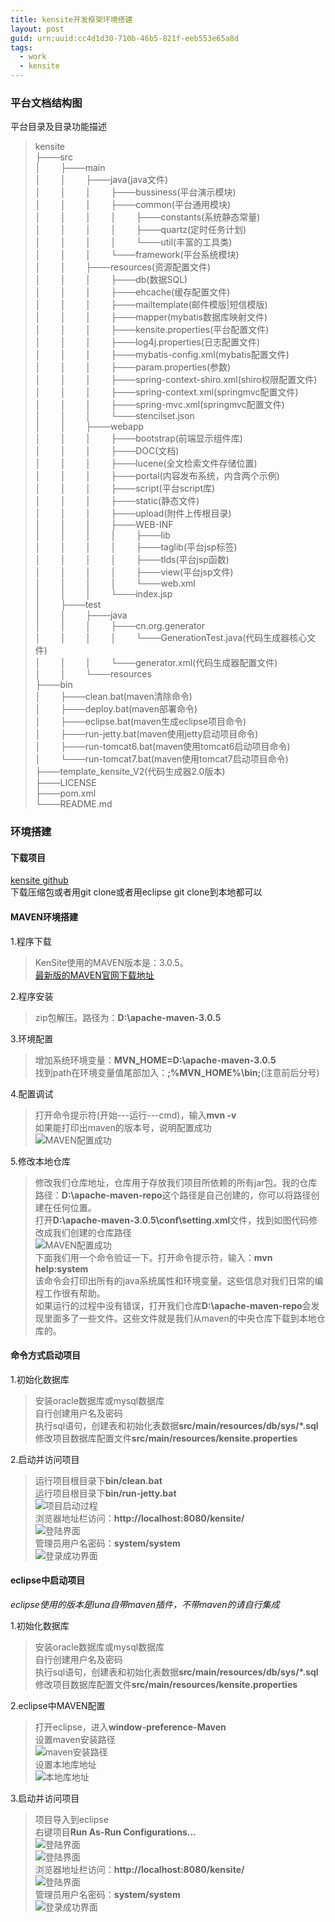```yaml
---
title: kensite开发框架环境搭建
layout: post
guid: urn:uuid:cc4d1d30-710b-46b5-821f-eeb553e65a8d
tags:
  - work
  - kensite
---
```


### 平台文档结构图

平台目录及目录功能描述

> kensite  
├───src  
│&nbsp;&nbsp;&nbsp;&nbsp;&nbsp;&nbsp;&nbsp;&nbsp;├───main  
│&nbsp;&nbsp;&nbsp;&nbsp;&nbsp;&nbsp;&nbsp;&nbsp;│&nbsp;&nbsp;&nbsp;&nbsp;&nbsp;&nbsp;&nbsp;&nbsp;├───java(java文件)  
│&nbsp;&nbsp;&nbsp;&nbsp;&nbsp;&nbsp;&nbsp;&nbsp;│&nbsp;&nbsp;&nbsp;&nbsp;&nbsp;&nbsp;&nbsp;&nbsp;│&nbsp;&nbsp;&nbsp;&nbsp;&nbsp;&nbsp;&nbsp;&nbsp;├───bussiness(平台演示模块)  
│&nbsp;&nbsp;&nbsp;&nbsp;&nbsp;&nbsp;&nbsp;&nbsp;│&nbsp;&nbsp;&nbsp;&nbsp;&nbsp;&nbsp;&nbsp;&nbsp;│&nbsp;&nbsp;&nbsp;&nbsp;&nbsp;&nbsp;&nbsp;&nbsp;├───common(平台通用模块)  
│&nbsp;&nbsp;&nbsp;&nbsp;&nbsp;&nbsp;&nbsp;&nbsp;│&nbsp;&nbsp;&nbsp;&nbsp;&nbsp;&nbsp;&nbsp;&nbsp;│&nbsp;&nbsp;&nbsp;&nbsp;&nbsp;&nbsp;&nbsp;&nbsp;│&nbsp;&nbsp;&nbsp;&nbsp;&nbsp;&nbsp;&nbsp;&nbsp;├───constants(系统静态常量)  
│&nbsp;&nbsp;&nbsp;&nbsp;&nbsp;&nbsp;&nbsp;&nbsp;│&nbsp;&nbsp;&nbsp;&nbsp;&nbsp;&nbsp;&nbsp;&nbsp;│&nbsp;&nbsp;&nbsp;&nbsp;&nbsp;&nbsp;&nbsp;&nbsp;│&nbsp;&nbsp;&nbsp;&nbsp;&nbsp;&nbsp;&nbsp;&nbsp;├───quartz(定时任务计划)  
│&nbsp;&nbsp;&nbsp;&nbsp;&nbsp;&nbsp;&nbsp;&nbsp;│&nbsp;&nbsp;&nbsp;&nbsp;&nbsp;&nbsp;&nbsp;&nbsp;│&nbsp;&nbsp;&nbsp;&nbsp;&nbsp;&nbsp;&nbsp;&nbsp;│&nbsp;&nbsp;&nbsp;&nbsp;&nbsp;&nbsp;&nbsp;&nbsp;└───util(丰富的工具类)  
│&nbsp;&nbsp;&nbsp;&nbsp;&nbsp;&nbsp;&nbsp;&nbsp;│&nbsp;&nbsp;&nbsp;&nbsp;&nbsp;&nbsp;&nbsp;&nbsp;│&nbsp;&nbsp;&nbsp;&nbsp;&nbsp;&nbsp;&nbsp;&nbsp;└───framework(平台系统模块)  
│&nbsp;&nbsp;&nbsp;&nbsp;&nbsp;&nbsp;&nbsp;&nbsp;│&nbsp;&nbsp;&nbsp;&nbsp;&nbsp;&nbsp;&nbsp;&nbsp;├───resources(资源配置文件)  
│&nbsp;&nbsp;&nbsp;&nbsp;&nbsp;&nbsp;&nbsp;&nbsp;│&nbsp;&nbsp;&nbsp;&nbsp;&nbsp;&nbsp;&nbsp;&nbsp;│&nbsp;&nbsp;&nbsp;&nbsp;&nbsp;&nbsp;&nbsp;&nbsp;├───db(数据SQL)  
│&nbsp;&nbsp;&nbsp;&nbsp;&nbsp;&nbsp;&nbsp;&nbsp;│&nbsp;&nbsp;&nbsp;&nbsp;&nbsp;&nbsp;&nbsp;&nbsp;│&nbsp;&nbsp;&nbsp;&nbsp;&nbsp;&nbsp;&nbsp;&nbsp;├───ehcache(缓存配置文件)  
│&nbsp;&nbsp;&nbsp;&nbsp;&nbsp;&nbsp;&nbsp;&nbsp;│&nbsp;&nbsp;&nbsp;&nbsp;&nbsp;&nbsp;&nbsp;&nbsp;│&nbsp;&nbsp;&nbsp;&nbsp;&nbsp;&nbsp;&nbsp;&nbsp;├───mailtemplate(邮件模版|短信模版)  
│&nbsp;&nbsp;&nbsp;&nbsp;&nbsp;&nbsp;&nbsp;&nbsp;│&nbsp;&nbsp;&nbsp;&nbsp;&nbsp;&nbsp;&nbsp;&nbsp;│&nbsp;&nbsp;&nbsp;&nbsp;&nbsp;&nbsp;&nbsp;&nbsp;├───mapper(mybatis数据库映射文件)  
│&nbsp;&nbsp;&nbsp;&nbsp;&nbsp;&nbsp;&nbsp;&nbsp;│&nbsp;&nbsp;&nbsp;&nbsp;&nbsp;&nbsp;&nbsp;&nbsp;│&nbsp;&nbsp;&nbsp;&nbsp;&nbsp;&nbsp;&nbsp;&nbsp;├───kensite.properties(平台配置文件)  
│&nbsp;&nbsp;&nbsp;&nbsp;&nbsp;&nbsp;&nbsp;&nbsp;│&nbsp;&nbsp;&nbsp;&nbsp;&nbsp;&nbsp;&nbsp;&nbsp;│&nbsp;&nbsp;&nbsp;&nbsp;&nbsp;&nbsp;&nbsp;&nbsp;├───log4j.properties(日志配置文件)  
│&nbsp;&nbsp;&nbsp;&nbsp;&nbsp;&nbsp;&nbsp;&nbsp;│&nbsp;&nbsp;&nbsp;&nbsp;&nbsp;&nbsp;&nbsp;&nbsp;│&nbsp;&nbsp;&nbsp;&nbsp;&nbsp;&nbsp;&nbsp;&nbsp;├───mybatis-config.xml(mybatis配置文件)  
│&nbsp;&nbsp;&nbsp;&nbsp;&nbsp;&nbsp;&nbsp;&nbsp;│&nbsp;&nbsp;&nbsp;&nbsp;&nbsp;&nbsp;&nbsp;&nbsp;│&nbsp;&nbsp;&nbsp;&nbsp;&nbsp;&nbsp;&nbsp;&nbsp;├───param.properties(参数)  
│&nbsp;&nbsp;&nbsp;&nbsp;&nbsp;&nbsp;&nbsp;&nbsp;│&nbsp;&nbsp;&nbsp;&nbsp;&nbsp;&nbsp;&nbsp;&nbsp;│&nbsp;&nbsp;&nbsp;&nbsp;&nbsp;&nbsp;&nbsp;&nbsp;├───spring-context-shiro.xml(shiro权限配置文件)  
│&nbsp;&nbsp;&nbsp;&nbsp;&nbsp;&nbsp;&nbsp;&nbsp;│&nbsp;&nbsp;&nbsp;&nbsp;&nbsp;&nbsp;&nbsp;&nbsp;│&nbsp;&nbsp;&nbsp;&nbsp;&nbsp;&nbsp;&nbsp;&nbsp;├───spring-context.xml(springmvc配置文件)  
│&nbsp;&nbsp;&nbsp;&nbsp;&nbsp;&nbsp;&nbsp;&nbsp;│&nbsp;&nbsp;&nbsp;&nbsp;&nbsp;&nbsp;&nbsp;&nbsp;│&nbsp;&nbsp;&nbsp;&nbsp;&nbsp;&nbsp;&nbsp;&nbsp;├───spring-mvc.xml(springmvc配置文件)  
│&nbsp;&nbsp;&nbsp;&nbsp;&nbsp;&nbsp;&nbsp;&nbsp;│&nbsp;&nbsp;&nbsp;&nbsp;&nbsp;&nbsp;&nbsp;&nbsp;│&nbsp;&nbsp;&nbsp;&nbsp;&nbsp;&nbsp;&nbsp;&nbsp;└───stencilset.json  
│&nbsp;&nbsp;&nbsp;&nbsp;&nbsp;&nbsp;&nbsp;&nbsp;│&nbsp;&nbsp;&nbsp;&nbsp;&nbsp;&nbsp;&nbsp;&nbsp;├───webapp  
│&nbsp;&nbsp;&nbsp;&nbsp;&nbsp;&nbsp;&nbsp;&nbsp;│&nbsp;&nbsp;&nbsp;&nbsp;&nbsp;&nbsp;&nbsp;&nbsp;│&nbsp;&nbsp;&nbsp;&nbsp;&nbsp;&nbsp;&nbsp;&nbsp;├───bootstrap(前端显示组件库)  
│&nbsp;&nbsp;&nbsp;&nbsp;&nbsp;&nbsp;&nbsp;&nbsp;│&nbsp;&nbsp;&nbsp;&nbsp;&nbsp;&nbsp;&nbsp;&nbsp;│&nbsp;&nbsp;&nbsp;&nbsp;&nbsp;&nbsp;&nbsp;&nbsp;├───DOC(文档)  
│&nbsp;&nbsp;&nbsp;&nbsp;&nbsp;&nbsp;&nbsp;&nbsp;│&nbsp;&nbsp;&nbsp;&nbsp;&nbsp;&nbsp;&nbsp;&nbsp;│&nbsp;&nbsp;&nbsp;&nbsp;&nbsp;&nbsp;&nbsp;&nbsp;├───lucene(全文检索文件存储位置)  
│&nbsp;&nbsp;&nbsp;&nbsp;&nbsp;&nbsp;&nbsp;&nbsp;│&nbsp;&nbsp;&nbsp;&nbsp;&nbsp;&nbsp;&nbsp;&nbsp;│&nbsp;&nbsp;&nbsp;&nbsp;&nbsp;&nbsp;&nbsp;&nbsp;├───portal(内容发布系统，内含两个示例)  
│&nbsp;&nbsp;&nbsp;&nbsp;&nbsp;&nbsp;&nbsp;&nbsp;│&nbsp;&nbsp;&nbsp;&nbsp;&nbsp;&nbsp;&nbsp;&nbsp;│&nbsp;&nbsp;&nbsp;&nbsp;&nbsp;&nbsp;&nbsp;&nbsp;├───script(平台script库)  
│&nbsp;&nbsp;&nbsp;&nbsp;&nbsp;&nbsp;&nbsp;&nbsp;│&nbsp;&nbsp;&nbsp;&nbsp;&nbsp;&nbsp;&nbsp;&nbsp;│&nbsp;&nbsp;&nbsp;&nbsp;&nbsp;&nbsp;&nbsp;&nbsp;├───static(静态文件)  
│&nbsp;&nbsp;&nbsp;&nbsp;&nbsp;&nbsp;&nbsp;&nbsp;│&nbsp;&nbsp;&nbsp;&nbsp;&nbsp;&nbsp;&nbsp;&nbsp;│&nbsp;&nbsp;&nbsp;&nbsp;&nbsp;&nbsp;&nbsp;&nbsp;├───upload(附件上传根目录)  
│&nbsp;&nbsp;&nbsp;&nbsp;&nbsp;&nbsp;&nbsp;&nbsp;│&nbsp;&nbsp;&nbsp;&nbsp;&nbsp;&nbsp;&nbsp;&nbsp;│&nbsp;&nbsp;&nbsp;&nbsp;&nbsp;&nbsp;&nbsp;&nbsp;├───WEB-INF  
│&nbsp;&nbsp;&nbsp;&nbsp;&nbsp;&nbsp;&nbsp;&nbsp;│&nbsp;&nbsp;&nbsp;&nbsp;&nbsp;&nbsp;&nbsp;&nbsp;│&nbsp;&nbsp;&nbsp;&nbsp;&nbsp;&nbsp;&nbsp;&nbsp;│&nbsp;&nbsp;&nbsp;&nbsp;&nbsp;&nbsp;&nbsp;&nbsp;├───lib  
│&nbsp;&nbsp;&nbsp;&nbsp;&nbsp;&nbsp;&nbsp;&nbsp;│&nbsp;&nbsp;&nbsp;&nbsp;&nbsp;&nbsp;&nbsp;&nbsp;│&nbsp;&nbsp;&nbsp;&nbsp;&nbsp;&nbsp;&nbsp;&nbsp;│&nbsp;&nbsp;&nbsp;&nbsp;&nbsp;&nbsp;&nbsp;&nbsp;├───taglib(平台jsp标签)  
│&nbsp;&nbsp;&nbsp;&nbsp;&nbsp;&nbsp;&nbsp;&nbsp;│&nbsp;&nbsp;&nbsp;&nbsp;&nbsp;&nbsp;&nbsp;&nbsp;│&nbsp;&nbsp;&nbsp;&nbsp;&nbsp;&nbsp;&nbsp;&nbsp;│&nbsp;&nbsp;&nbsp;&nbsp;&nbsp;&nbsp;&nbsp;&nbsp;├───tlds(平台jsp函数)  
│&nbsp;&nbsp;&nbsp;&nbsp;&nbsp;&nbsp;&nbsp;&nbsp;│&nbsp;&nbsp;&nbsp;&nbsp;&nbsp;&nbsp;&nbsp;&nbsp;│&nbsp;&nbsp;&nbsp;&nbsp;&nbsp;&nbsp;&nbsp;&nbsp;│&nbsp;&nbsp;&nbsp;&nbsp;&nbsp;&nbsp;&nbsp;&nbsp;├───view(平台jsp文件)  
│&nbsp;&nbsp;&nbsp;&nbsp;&nbsp;&nbsp;&nbsp;&nbsp;│&nbsp;&nbsp;&nbsp;&nbsp;&nbsp;&nbsp;&nbsp;&nbsp;│&nbsp;&nbsp;&nbsp;&nbsp;&nbsp;&nbsp;&nbsp;&nbsp;│&nbsp;&nbsp;&nbsp;&nbsp;&nbsp;&nbsp;&nbsp;&nbsp;└───web.xml  
│&nbsp;&nbsp;&nbsp;&nbsp;&nbsp;&nbsp;&nbsp;&nbsp;│&nbsp;&nbsp;&nbsp;&nbsp;&nbsp;&nbsp;&nbsp;&nbsp;│&nbsp;&nbsp;&nbsp;&nbsp;&nbsp;&nbsp;&nbsp;&nbsp;└───index.jsp  
│&nbsp;&nbsp;&nbsp;&nbsp;&nbsp;&nbsp;&nbsp;&nbsp;├───test  
│&nbsp;&nbsp;&nbsp;&nbsp;&nbsp;&nbsp;&nbsp;&nbsp;│&nbsp;&nbsp;&nbsp;&nbsp;&nbsp;&nbsp;&nbsp;&nbsp;├───java  
│&nbsp;&nbsp;&nbsp;&nbsp;&nbsp;&nbsp;&nbsp;&nbsp;│&nbsp;&nbsp;&nbsp;&nbsp;&nbsp;&nbsp;&nbsp;&nbsp;│&nbsp;&nbsp;&nbsp;&nbsp;&nbsp;&nbsp;&nbsp;&nbsp;├───cn.org.generator  
│&nbsp;&nbsp;&nbsp;&nbsp;&nbsp;&nbsp;&nbsp;&nbsp;│&nbsp;&nbsp;&nbsp;&nbsp;&nbsp;&nbsp;&nbsp;&nbsp;│&nbsp;&nbsp;&nbsp;&nbsp;&nbsp;&nbsp;&nbsp;&nbsp;│&nbsp;&nbsp;&nbsp;&nbsp;&nbsp;&nbsp;&nbsp;&nbsp;└───GenerationTest.java(代码生成器核心文件)  
│&nbsp;&nbsp;&nbsp;&nbsp;&nbsp;&nbsp;&nbsp;&nbsp;│&nbsp;&nbsp;&nbsp;&nbsp;&nbsp;&nbsp;&nbsp;&nbsp;│&nbsp;&nbsp;&nbsp;&nbsp;&nbsp;&nbsp;&nbsp;&nbsp;└───generator.xml(代码生成器配置文件)  
│&nbsp;&nbsp;&nbsp;&nbsp;&nbsp;&nbsp;&nbsp;&nbsp;│&nbsp;&nbsp;&nbsp;&nbsp;&nbsp;&nbsp;&nbsp;&nbsp;└───resources  
├───bin  
│&nbsp;&nbsp;&nbsp;&nbsp;&nbsp;&nbsp;&nbsp;&nbsp;├───clean.bat(maven清除命令)  
│&nbsp;&nbsp;&nbsp;&nbsp;&nbsp;&nbsp;&nbsp;&nbsp;├───deploy.bat(maven部署命令)  
│&nbsp;&nbsp;&nbsp;&nbsp;&nbsp;&nbsp;&nbsp;&nbsp;├───eclipse.bat(maven生成eclipse项目命令)  
│&nbsp;&nbsp;&nbsp;&nbsp;&nbsp;&nbsp;&nbsp;&nbsp;├───run-jetty.bat(maven使用jetty启动项目命令)  
│&nbsp;&nbsp;&nbsp;&nbsp;&nbsp;&nbsp;&nbsp;&nbsp;├───run-tomcat6.bat(maven使用tomcat6启动项目命令)  
│&nbsp;&nbsp;&nbsp;&nbsp;&nbsp;&nbsp;&nbsp;&nbsp;└───run-tomcat7.bat(maven使用tomcat7启动项目命令)  
├───template_kensite_V2(代码生成器2.0版本)  
├───LICENSE  
├───pom.xml  
└───README.md  

### 环境搭建

#### 下载项目

[kensite github](https://github.com/seeyoui/kensite)  
下载压缩包或者用git clone或者用eclipse git clone到本地都可以

#### MAVEN环境搭建

1.程序下载  
> KenSite使用的MAVEN版本是：3.0.5。   
[最新版的MAVEN官网下载地址](http://maven.apache.org/download.cgi)   

2.程序安装
> zip包解压。路径为：**D:\apache-maven-3.0.5**  

3.环境配置  
> 增加系统环境变量：**MVN_HOME=D:\apache-maven-3.0.5**  
找到path在环境变量值尾部加入：**;%MVN_HOME%\bin;**(注意前后分号)  

4.配置调试  
> 打开命令提示符(开始---运行---cmd)，输入**mvn -v**  
如果能打印出maven的版本号，说明配置成功  
![MAVEN配置成功](/media/files/2017/02/04/mvncmd.jpg)  

5.修改本地仓库  
> 修改我们仓库地址，仓库用于存放我们项目所依赖的所有jar包。我的仓库路径：**D:\apache-maven-repo**这个路径是自己创建的，你可以将路径创建在任何位置。  
打开**D:\apache-maven-3.0.5\conf\setting.xml**文件，找到如图代码修改成我们创建的仓库路径  
![MAVEN配置成功](/media/files/2017/02/04/mvnconf.png)  
下面我们用一个命令验证一下。打开命令提示符，输入：**mvn help:system**  
该命令会打印出所有的java系统属性和环境变量。这些信息对我们日常的编程工作很有帮助。  
如果运行的过程中没有错误，打开我们仓库**D:\apache-maven-repo**会发现里面多了一些文件。这些文件就是我们从maven的中央仓库下载到本地仓库的。  

#### 命令方式启动项目

1.初始化数据库  
> 安装oracle数据库或mysql数据库  
自行创建用户名及密码  
执行sql语句，创建表和初始化表数据**src/main/resources/db/sys/*.sql**  
修改项目数据库配置文件**src/main/resources/kensite.properties**  

2.启动并访问项目  
> 运行项目根目录下**bin/clean.bat**  
运行项目根目录下**bin/run-jetty.bat**  
![项目启动过程](/media/files/2017/02/04/jettyrun.png)  
浏览器地址栏访问：**http://localhost:8080/kensite/**  
![登陆界面](/media/files/2017/02/04/login.png)  
管理员用户名密码：**system/system**  
![登录成功界面](/media/files/2017/02/04/website.png)  

#### eclipse中启动项目

*eclipse使用的版本是luna自带maven插件，不带maven的请自行集成*

1.初始化数据库  
> 安装oracle数据库或mysql数据库  
自行创建用户名及密码  
执行sql语句，创建表和初始化表数据**src/main/resources/db/sys/*.sql**  
修改项目数据库配置文件**src/main/resources/kensite.properties** 

2.eclipse中MAVEN配置  
> 打开eclipse，进入**window-preference-Maven**  
设置maven安装路径  
![maven安装路径](/media/files/2017/02/04/eclipsemvnconf.png)  
设置本地库地址  
![本地库地址](/media/files/2017/02/04/eclipsemvnsetting.png)  

3.启动并访问项目  
> 项目导入到eclipse  
右键项目**Run As-Run Configurations...**  
![登陆界面](/media/files/2017/02/04/RunConfigurations.png)  
![登陆界面](/media/files/2017/02/04/eclipserun.png)  
浏览器地址栏访问：**http://localhost:8080/kensite/**  
![登陆界面](/media/files/2017/02/04/login.png)  
管理员用户名密码：**system/system**  
![登录成功界面](/media/files/2017/02/04/website.png)  
